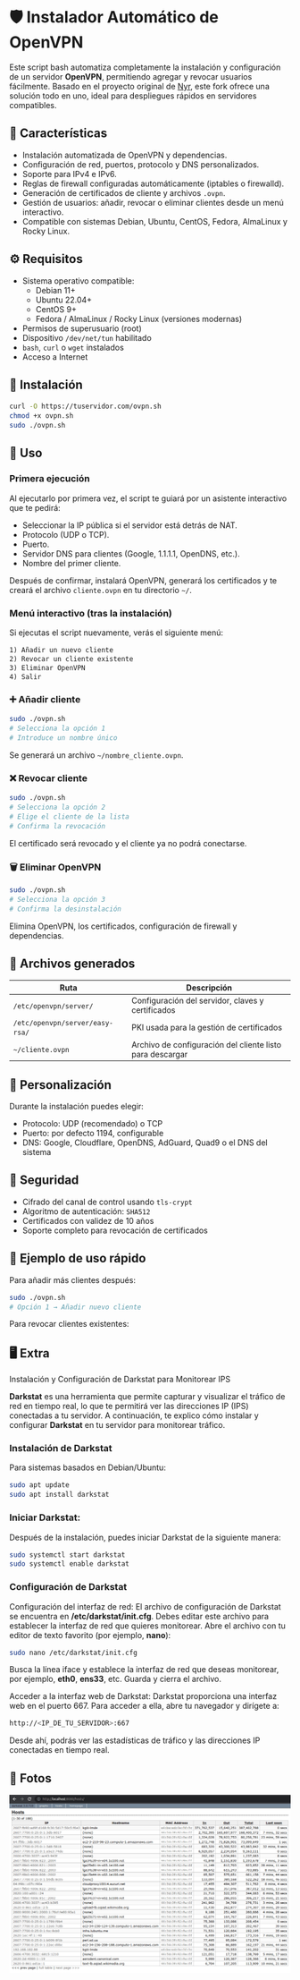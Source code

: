 # 🛡️ Instalador Automático de OpenVPN

Este script bash automatiza completamente la instalación y configuración de un servidor **OpenVPN**, permitiendo agregar y revocar usuarios fácilmente. Basado en el proyecto original de [Nyr](https://github.com/Nyr/openvpn-install), este fork ofrece una solución todo en uno, ideal para despliegues rápidos en servidores compatibles.

## 📌 Características

- Instalación automatizada de OpenVPN y dependencias.
- Configuración de red, puertos, protocolo y DNS personalizados.
- Soporte para IPv4 e IPv6.
- Reglas de firewall configuradas automáticamente (iptables o firewalld).
- Generación de certificados de cliente y archivos `.ovpn`.
- Gestión de usuarios: añadir, revocar o eliminar clientes desde un menú interactivo.
- Compatible con sistemas Debian, Ubuntu, CentOS, Fedora, AlmaLinux y Rocky Linux.

## ⚙️ Requisitos

- Sistema operativo compatible:
  - Debian 11+
  - Ubuntu 22.04+
  - CentOS 9+
  - Fedora / AlmaLinux / Rocky Linux (versiones modernas)
- Permisos de superusuario (root)
- Dispositivo `/dev/net/tun` habilitado
- `bash`, `curl` o `wget` instalados
- Acceso a Internet

## 🚀 Instalación

```bash
curl -O https://tuservidor.com/ovpn.sh
chmod +x ovpn.sh
sudo ./ovpn.sh
```

## 🧠 Uso

### Primera ejecución

Al ejecutarlo por primera vez, el script te guiará por un asistente interactivo que te pedirá:

- Seleccionar la IP pública si el servidor está detrás de NAT.
- Protocolo (UDP o TCP).
- Puerto.
- Servidor DNS para clientes (Google, 1.1.1.1, OpenDNS, etc.).
- Nombre del primer cliente.

Después de confirmar, instalará OpenVPN, generará los certificados y te creará el archivo `cliente.ovpn` en tu directorio `~/`.

### Menú interactivo (tras la instalación)

Si ejecutas el script nuevamente, verás el siguiente menú:

```
1) Añadir un nuevo cliente
2) Revocar un cliente existente
3) Eliminar OpenVPN
4) Salir
```

### ➕ Añadir cliente

```bash
sudo ./ovpn.sh
# Selecciona la opción 1
# Introduce un nombre único
```

Se generará un archivo `~/nombre_cliente.ovpn`.

### ❌ Revocar cliente

```bash
sudo ./ovpn.sh
# Selecciona la opción 2
# Elige el cliente de la lista
# Confirma la revocación
```

El certificado será revocado y el cliente ya no podrá conectarse.

### 🗑️ Eliminar OpenVPN

```bash
sudo ./ovpn.sh
# Selecciona la opción 3
# Confirma la desinstalación
```

Elimina OpenVPN, los certificados, configuración de firewall y dependencias.

## 📂 Archivos generados

| Ruta                             | Descripción                                                 |
|----------------------------------|-------------------------------------------------------------|
| `/etc/openvpn/server/`           | Configuración del servidor, claves y certificados           |
| `/etc/openvpn/server/easy-rsa/`  | PKI usada para la gestión de certificados                   |
| `~/cliente.ovpn`                 | Archivo de configuración del cliente listo para descargar  |

## 📐 Personalización

Durante la instalación puedes elegir:

- Protocolo: UDP (recomendado) o TCP
- Puerto: por defecto 1194, configurable
- DNS: Google, Cloudflare, OpenDNS, AdGuard, Quad9 o el DNS del sistema

## 🔐 Seguridad

- Cifrado del canal de control usando `tls-crypt`
- Algoritmo de autenticación: `SHA512`
- Certificados con validez de 10 años
- Soporte completo para revocación de certificados

## 🧪 Ejemplo de uso rápido

Para añadir más clientes después:

```bash
sudo ./ovpn.sh
# Opción 1 → Añadir nuevo cliente
```

Para revocar clientes existentes:

## 🖥️ Extra
Instalación y Configuración de Darkstat para Monitorear IPS

**Darkstat** es una herramienta que permite capturar y visualizar el tráfico de red en tiempo real, lo que te permitirá ver las direcciones IP (IPS) conectadas a tu servidor. A continuación, te explico cómo instalar y configurar **Darkstat** en tu servidor para monitorear tráfico.

### Instalación de Darkstat

Para sistemas basados en Debian/Ubuntu:

```bash
sudo apt update
sudo apt install darkstat
```

### Iniciar Darkstat:
Después de la instalación, puedes iniciar Darkstat de la siguiente manera:

```bash
sudo systemctl start darkstat
sudo systemctl enable darkstat
```

### Configuración de Darkstat
Configuración del interfaz de red:
El archivo de configuración de Darkstat se encuentra en **/etc/darkstat/init.cfg**. Debes editar este archivo para establecer la interfaz de red que quieres monitorear.
Abre el archivo con tu editor de texto favorito (por ejemplo, **nano**):

```bash
sudo nano /etc/darkstat/init.cfg
```

Busca la línea iface y establece la interfaz de red que deseas monitorear, por ejemplo, **eth0**, **ens33**, etc. Guarda y cierra el archivo.

Acceder a la interfaz web de Darkstat:
Darkstat proporciona una interfaz web en el puerto 667. Para acceder a ella, abre tu navegador y dirígete a:

```bash
http://<IP_DE_TU_SERVIDOR>:667
```

Desde ahí, podrás ver las estadísticas de tráfico y las direcciones IP conectadas en tiempo real.


## 📸 Fotos
<img src="https://github.com/Israelvbox/OpenVPN/blob/main/Images/Darkstat.png"> 


